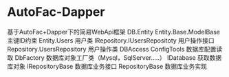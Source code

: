# AutoFac-Dapper
基于AutoFac+Dapper下的简易WebApi框架
DB.Entity
    Entity.Base.ModelBase 主键ID约束
    Entity.Users 用户类
    IRepository.IUsersRepositoty 用户操作接口
    Repository.UsersRepository 用户操作类
DBAccess
    ConfigTools 数据库配置读取
    DbFactory 数据库对象工厂类（Mysql，SqlServer.....）
    IDatabase 获取数据库对象
    IRepositoryBase 数据库业务接口
    RepositoryBase 数据库业务实现
